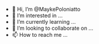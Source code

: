 - 👋 Hi, I’m @MaykePoloniatto
- 👀 I’m interested in ...
- 🌱 I’m currently learning ...
- 💞️ I’m looking to collaborate on ...
- 📫 How to reach me ...

<!---
MaykePoloniatto/MaykePoloniatto is a ✨ special ✨ repository because its `README.md` (this file) appears on your GitHub profile.
You can click the Preview link to take a look at your changes.
--->
